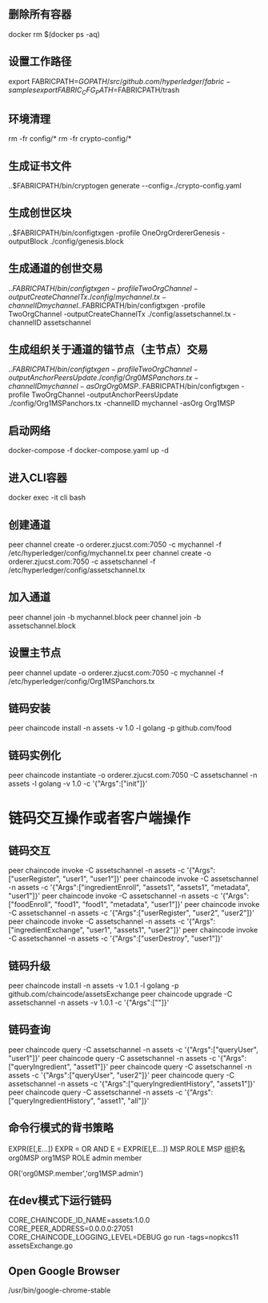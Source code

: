 ## 删除所有容器
docker rm $(docker ps -aq)

## 设置工作路径
export FABRICPATH=$GOPATH/src/github.com/hyperledger/fabric-samples
export FABRIC_CFG_PATH=$FABRICPATH/trash


## 环境清理
rm -fr config/*
rm -fr crypto-config/*

## 生成证书文件
..$FABRICPATH/bin/cryptogen generate --config=./crypto-config.yaml

## 生成创世区块
..$FABRICPATH/bin/configtxgen -profile OneOrgOrdererGenesis -outputBlock ./config/genesis.block

## 生成通道的创世交易
..$FABRICPATH/bin/configtxgen -profile TwoOrgChannel -outputCreateChannelTx ./config/mychannel.tx -channelID mychannel
..$FABRICPATH/bin/configtxgen -profile TwoOrgChannel -outputCreateChannelTx ./config/assetschannel.tx -channelID assetschannel

## 生成组织关于通道的锚节点（主节点）交易
..$FABRICPATH/bin/configtxgen -profile TwoOrgChannel -outputAnchorPeersUpdate ./config/Org0MSPanchors.tx -channelID mychannel -asOrg Org0MSP
..$FABRICPATH/bin/configtxgen -profile TwoOrgChannel -outputAnchorPeersUpdate ./config/Org1MSPanchors.tx -channelID mychannel -asOrg Org1MSP

## 启动网络
docker-compose -f docker-compose.yaml up -d

## 进入CLI容器
docker exec -it cli bash

## 创建通道
peer channel create -o orderer.zjucst.com:7050 -c mychannel -f /etc/hyperledger/config/mychannel.tx
peer channel create -o orderer.zjucst.com:7050 -c assetschannel -f /etc/hyperledger/config/assetschannel.tx

## 加入通道
peer channel join -b mychannel.block
peer channel join -b assetschannel.block

## 设置主节点
peer channel update -o orderer.zjucst.com:7050 -c mychannel -f /etc/hyperledger/config/Org1MSPanchors.tx

## 链码安装
peer chaincode install -n assets -v 1.0 -l golang -p github.com/food

## 链码实例化
peer chaincode instantiate -o orderer.zjucst.com:7050 -C assetschannel -n assets -l golang -v 1.0 -c '{"Args":["init"]}'

# 链码交互操作或者客户端操作

## 链码交互
peer chaincode invoke -C assetschannel -n assets -c '{"Args":["userRegister", "user1", "user1"]}'
peer chaincode invoke -C assetschannel -n assets -c '{"Args":["ingredientEnroll", "assets1", "assets1", "metadata", "user1"]}'
peer chaincode invoke -C assetschannel -n assets -c '{"Args":["foodEnroll", "food1", "food1", "metadata", "user1"]}'
peer chaincode invoke -C assetschannel -n assets -c '{"Args":["userRegister", "user2", "user2"]}'
peer chaincode invoke -C assetschannel -n assets -c '{"Args":["ingredientExchange", "user1", "assets1", "user2"]}'
peer chaincode invoke -C assetschannel -n assets -c '{"Args":["userDestroy", "user1"]}'

## 链码升级
peer chaincode install -n assets -v 1.0.1 -l golang -p github.com/chaincode/assetsExchange
peer chaincode upgrade -C assetschannel -n assets -v 1.0.1 -c '{"Args":[""]}'

## 链码查询
peer chaincode query -C assetschannel -n assets -c '{"Args":["queryUser", "user1"]}'
peer chaincode query -C assetschannel -n assets -c '{"Args":["queryIngredient", "asset1"]}'
peer chaincode query -C assetschannel -n assets -c '{"Args":["queryUser", "user2"]}'
peer chaincode query -C assetschannel -n assets -c '{"Args":["queryIngredientHistory", "assets1"]}'
peer chaincode query -C assetschannel -n assets -c '{"Args":["queryIngredientHistory", "asset1", "all"]}'

## 命令行模式的背书策略

EXPR(E[,E...])
EXPR = OR AND
E = EXPR(E[,E...])
MSP.ROLE
MSP 组织名 org0MSP org1MSP
ROLE admin member

OR('org0MSP.member','org1MSP.admin')

## 在dev模式下运行链码
CORE_CHAINCODE_ID_NAME=assets:1.0.0 CORE_PEER_ADDRESS=0.0.0.0:27051 CORE_CHAINCODE_LOGGING_LEVEL=DEBUG go run -tags=nopkcs11 assetsExchange.go


## Open Google Browser
/usr/bin/google-chrome-stable